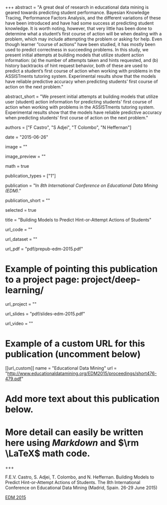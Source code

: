 +++
abstract = "A great deal of research in educational data mining is geared towards predicting student performance. Bayesian Knowledge Tracing, Performance Factors Analysis, and the different variations of these have been introduced and have had some success at predicting student knowledge. It is worth noting, however, that very little has been done to determine what a student’s first course of action will be when dealing with a problem, which may include attempting the problem or asking for help. Even though learner “course of actions” have been studied, it has mostly been used to predict correctness in succeeding problems. In this study, we present initial attempts at building models that utilize student action information: (a) the number of attempts taken and hints requested, and (b) history backtracks of hint request behavior, both of these are used to predict a student’s first course of action when working with problems in the ASSISTments tutoring system. Experimental results show that the models have reliable predictive accuracy when predicting students’ first course of action on the next problem."

abstract_short = "We present initial attempts at building models that utilize user (student) action information for predicting students' first course of action when working with problems in the ASSISTments tutoring system. Experimental results show that the models have reliable predictive accuracy when predicting students’ first course of action on the next problem."

authors = ["F Castro", "S Adjei", "T Colombo", "N Heffernan"]

date = "2015-06-26"

image = ""

image_preview = ""

math = true

publication_types = ["1"]

publication = "In *8th International Conference on Educational Data Mining (EDM)*."

publication_short = ""

selected = true

title = "Building Models to Predict Hint-or-Attempt Actions of Students"

url_code = ""

url_dataset = ""

url_pdf = "pdf/prepub-edm-2015.pdf"

# Example of pointing this publication to a project page: project/deep-learning/
url_project = ""

url_slides = "pdf/slides-edm-2015.pdf"

url_video = ""

# Example of a custom URL for this publication (uncomment below)
[[url_custom]]
name = "Educational Data Mining"
url = "http://www.educationaldatamining.org/EDM2015/proceedings/short476-479.pdf"

# Add more text about this publication below.
# More detail can easily be written here using *Markdown* and $\rm \LaTeX$ math code.

+++

F.E.V. Castro, S. Adjei, T. Colombo, and N. Heffernan. Building Models to Predict Hint-or-Attempt Actions of Students. The 8th International Conference on Educational Data Mining (Madrid, Spain. 26-29 June 2015)

[EDM 2015](http://www.educationaldatamining.org/EDM2015/)
